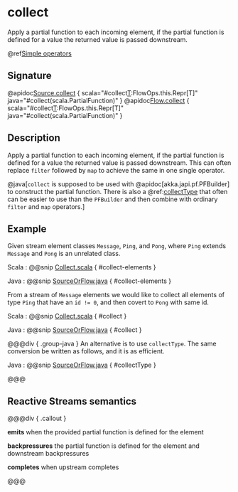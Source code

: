 # collect

Apply a partial function to each incoming element, if the partial function is defined for a value the returned value is passed downstream.

@ref[Simple operators](../index.md#simple-operators)

## Signature

@apidoc[Source.collect](Source) { scala="#collect[T](pf:PartialFunction[Out,T]):FlowOps.this.Repr[T]" java="#collect(scala.PartialFunction)" }
@apidoc[Flow.collect](Flow) { scala="#collect[T](pf:PartialFunction[Out,T]):FlowOps.this.Repr[T]" java="#collect(scala.PartialFunction)" }

## Description

Apply a partial function to each incoming element, if the partial function is defined for a value the returned
value is passed downstream. This can often replace `filter` followed by `map` to achieve the same in one single operator.

@java[`collect` is supposed to be used with @apidoc[akka.japi.pf.PFBuilder] to construct the partial function.
There is also a @ref:[collectType](collectType.md) that often can be easier to use than the `PFBuilder` and
then combine with ordinary `filter` and `map` operators.]

## Example

Given stream element classes `Message`, `Ping`, and `Pong`, where `Ping` extends `Message` and `Pong` is an
unrelated class.

Scala
:   @@snip [Collect.scala](/gemini-docs/src/test/scala/docs/stream/operators/sourceorflow/Collect.scala) { #collect-elements }

Java
:   @@snip [SourceOrFlow.java](/gemini-docs/src/test/java/jdocs/stream/operators/SourceOrFlow.java) { #collect-elements }


From a stream of `Message` elements we would like to collect all elements of type `Ping` that have an `id != 0`,
and then covert to `Pong` with same id.

Scala
:   @@snip [Collect.scala](/gemini-docs/src/test/scala/docs/stream/operators/sourceorflow/Collect.scala) { #collect }

Java
:   @@snip [SourceOrFlow.java](/gemini-docs/src/test/java/jdocs/stream/operators/SourceOrFlow.java) { #collect }

@@@div { .group-java }
An alternative is to use `collectType`. The same conversion be written as follows, and it is as efficient.

Java
:   @@snip [SourceOrFlow.java](/gemini-docs/src/test/java/jdocs/stream/operators/SourceOrFlow.java) { #collectType }

@@@

## Reactive Streams semantics

@@@div { .callout }

**emits** when the provided partial function is defined for the element

**backpressures** the partial function is defined for the element and downstream backpressures

**completes** when upstream completes

@@@
